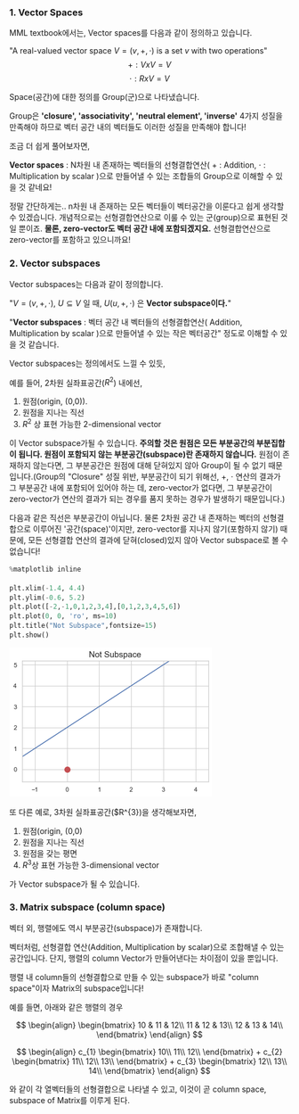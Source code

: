 ### 1. Vector Spaces

MML textbook에서는, Vector spaces를 다음과 같이 정의하고 있습니다.

"A real-valued vector space $V = (v,+, \cdot)$ is a set $v$ with two operations"
$$ + : V x V = V $$
$$ \cdot : R x V = V $$

Space(공간)에 대한 정의를 Group(군)으로 나타냈습니다.

Group은 **'closure', 'associativity', 'neutral element', 'inverse'** 4가지 성질을 만족해야 하므로
벡터 공간 내의 벡터들도 이러한 성질을 만족해야 합니다!

조금 더 쉽게 풀어보자면,

**Vector spaces** : N차원 내 존재하는 벡터들의 선형결합연산( $+$ : Addition, $\cdot$ : Multiplication by scalar )으로 만들어낼 수 있는 조합들의 Group으로 이해할 수 있을 것 같네요!


정말 간단하게는.. n차원 내 존재하는 모든 벡터들이 벡터공간을 이룬다고 쉽게 생각할 수 있겠습니다. 개념적으로는 선형결합연산으로 이룰 수 있는 군(group)으로 표현된 것일 뿐이죠. **물론, zero-vector도 벡터 공간 내에 포함되겠지요.** 선형결합연산으로 zero-vector를 포함하고 있으니까요!



### 2. Vector subspaces

Vector subspaces는 다음과 같이 정의합니다.

"$V = (v, +, \cdot)$, $U \subseteq V$ 일 때, $U(u, +, \cdot)$ 은 **Vector subspace이다.**"


"**Vector subspaces** : 벡터 공간 내 벡터들의 선형결합연산( Addition, Multiplication by scalar )으로 만들어낼 수 있는 작은 벡터공간" 정도로 이해할 수 있을 것 같습니다.

Vector subspaces는 정의에서도 느낄 수 있듯, 

예를 들어, 2차원 실좌표공간($R^{2}$) 내에선,

1. 원점(origin, (0,0)).
2. 원점을 지나는 직선
3. $R^{2}$ 상 표현 가능한 2-dimensional vector 

이 Vector subspace가될 수 있습니다. **주의할 것은 원점은 모든 부분공간의 부분집합이 됩니다. 원점이 포함되지 않는 부분공간(subspace)란 존재하지 않습니다.** 원점이 존재하지 않는다면, 그 부분공간은 원점에 대해 닫혀있지 않아 Group이 될 수 없기 때문입니다.(Group의 "Closure" 성질 위반, 부분공간이 되기 위해선, $+$, $\cdot$ 연산의 결과가 그 부분공간 내에 포함되어 있어야 하는 데, zero-vector가 없다면, 그 부분공간이 zero-vector가 연산의 결과가 되는 경우를 품지 못하는 경우가 발생하기 때문입니다.)

다음과 같은 직선은 부분공간이 아닙니다. 물론 2차원 공간 내 존재하는 벡터의 선형결합으로 이루어진 '공간(space)'이지만, zero-vector를 지나지 않기(포함하지 않기) 때문에, 모든 선형결합 연산의 결과에 닫혀(closed)있지 않아 Vector subspace로 볼 수 없습니다!


```python
%matplotlib inline

plt.xlim(-1.4, 4.4)
plt.ylim(-0.6, 5.2)
plt.plot([-2,-1,0,1,2,3,4],[0,1,2,3,4,5,6])
plt.plot(0, 0, 'ro', ms=10)
plt.title("Not Subspace",fontsize=15)
plt.show()
```


![png](output_3_0.png)


또 다른 예로, 3차원 실좌표공간($R^{3})을 생각해보자면,

1. 원점(origin, (0,0)
2. 원점을 지나는 직선
3. 원점을 갖는 평면
4. $R^{3}$상 표현 가능한 3-dimensional vector

가 Vector subspace가 될 수 있습니다.

### 3. Matrix subspace (column space)

벡터 외, 행렬에도 역시 부분공간(subspace)가 존재합니다.

벡터처럼, 선형결합 연산(Addition, Multiplication by scalar)으로 조합해낼 수 있는 공간입니다. 단지, 행렬의 column Vector가 만들어낸다는 차이점이 있을 뿐입니다.

행렬 내 column들의 선형결합으로 만들 수 있는 subspace가 바로 "column space"이자 Matrix의 subspace입니다!

예를 들면, 아래와 같은 행렬의 경우

$$
\begin{align}
\begin{bmatrix}
10 & 11 & 12\\
11 & 12 & 13\\
12 & 13 & 14\\
\end{bmatrix}
\end{align}
$$


$$
\begin{align}
c_{1}
\begin{bmatrix}
10\\
11\\
12\\
\end{bmatrix}
+
c_{2}
\begin{bmatrix}
11\\
12\\
13\\
\end{bmatrix}
+
c_{3}
\begin{bmatrix}
12\\
13\\
14\\
\end{bmatrix}
\end{align}
$$

와 같이 각 열벡터들의 선형결합으로 나타낼 수 있고, 이것이 곧 column space, subspace of Matrix를 이루게 된다.
